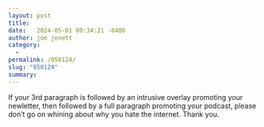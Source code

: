 ```yaml
---
layout: post
title:  
date:   2024-05-01 09:34:21 -0400
author: joe jenett
category:
  -  
permalink: /050124/
slug: "050124"
summary: 
---
```

<p>
	If your 3rd paragraph is followed by an intrusive overlay promoting your newletter, then followed by a full paragraph promoting your podcast, please don’t go on whining about why you hate the internet. Thank you.
</p>
<p>
	<a href="https://brid.gy/publish/mastodon"></a>
</p>
